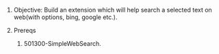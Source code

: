 
1. Objective: Build an extension which will help search a selected text on web(with options, bing, google etc.).

2. Prereqs
   1. 501300-SimpleWebSearch.

